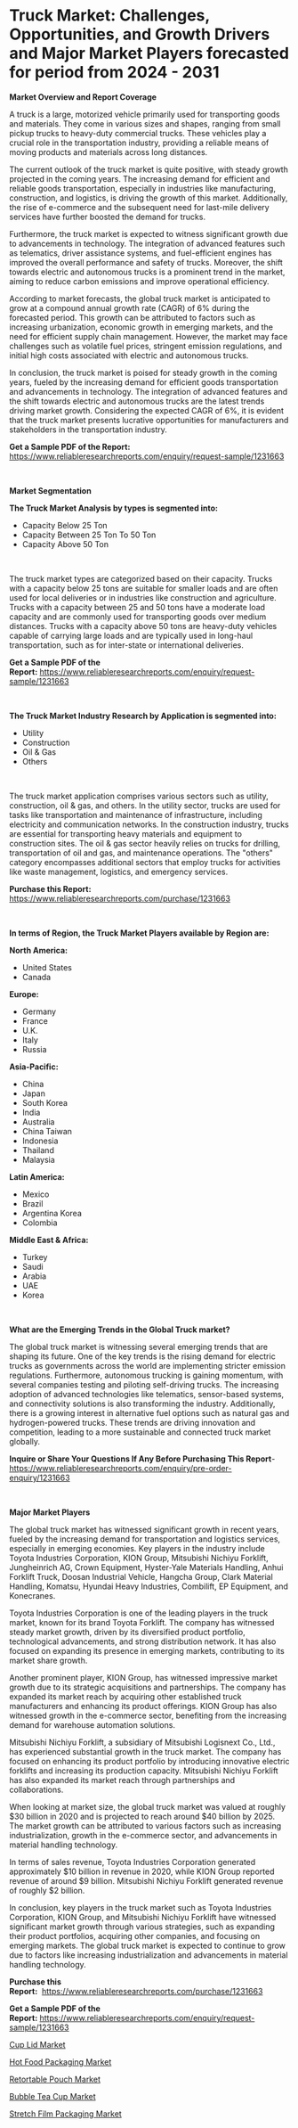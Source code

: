 <p><h1>Truck Market: Challenges, Opportunities, and Growth Drivers and Major Market Players forecasted for period from 2024 - 2031</h1></p><p><strong>Market Overview and Report Coverage</strong></p>
<p><p>A truck is a large, motorized vehicle primarily used for transporting goods and materials. They come in various sizes and shapes, ranging from small pickup trucks to heavy-duty commercial trucks. These vehicles play a crucial role in the transportation industry, providing a reliable means of moving products and materials across long distances.</p><p>The current outlook of the truck market is quite positive, with steady growth projected in the coming years. The increasing demand for efficient and reliable goods transportation, especially in industries like manufacturing, construction, and logistics, is driving the growth of this market. Additionally, the rise of e-commerce and the subsequent need for last-mile delivery services have further boosted the demand for trucks.</p><p>Furthermore, the truck market is expected to witness significant growth due to advancements in technology. The integration of advanced features such as telematics, driver assistance systems, and fuel-efficient engines has improved the overall performance and safety of trucks. Moreover, the shift towards electric and autonomous trucks is a prominent trend in the market, aiming to reduce carbon emissions and improve operational efficiency.</p><p>According to market forecasts, the global truck market is anticipated to grow at a compound annual growth rate (CAGR) of 6% during the forecasted period. This growth can be attributed to factors such as increasing urbanization, economic growth in emerging markets, and the need for efficient supply chain management. However, the market may face challenges such as volatile fuel prices, stringent emission regulations, and initial high costs associated with electric and autonomous trucks.</p><p>In conclusion, the truck market is poised for steady growth in the coming years, fueled by the increasing demand for efficient goods transportation and advancements in technology. The integration of advanced features and the shift towards electric and autonomous trucks are the latest trends driving market growth. Considering the expected CAGR of 6%, it is evident that the truck market presents lucrative opportunities for manufacturers and stakeholders in the transportation industry.</p></p>
<p><strong>Get a Sample PDF of the Report:</strong> <a href="https://www.reliableresearchreports.com/enquiry/request-sample/1231663">https://www.reliableresearchreports.com/enquiry/request-sample/1231663</a></p>
<p>&nbsp;</p>
<p><strong>Market Segmentation</strong></p>
<p><strong>The Truck Market Analysis by types is segmented into:</strong></p>
<p><ul><li>Capacity Below 25 Ton</li><li>Capacity Between 25 Ton To 50 Ton</li><li>Capacity Above 50 Ton</li></ul></p>
<p>&nbsp;</p>
<p><p>The truck market types are categorized based on their capacity. Trucks with a capacity below 25 tons are suitable for smaller loads and are often used for local deliveries or in industries like construction and agriculture. Trucks with a capacity between 25 and 50 tons have a moderate load capacity and are commonly used for transporting goods over medium distances. Trucks with a capacity above 50 tons are heavy-duty vehicles capable of carrying large loads and are typically used in long-haul transportation, such as for inter-state or international deliveries.</p></p>
<p><strong>Get a Sample PDF of the Report:</strong>&nbsp;<a href="https://www.reliableresearchreports.com/enquiry/request-sample/1231663">https://www.reliableresearchreports.com/enquiry/request-sample/1231663</a></p>
<p>&nbsp;</p>
<p><strong>The Truck Market Industry Research by Application is segmented into:</strong></p>
<p><ul><li>Utility</li><li>Construction</li><li>Oil & Gas</li><li>Others</li></ul></p>
<p>&nbsp;</p>
<p><p>The truck market application comprises various sectors such as utility, construction, oil & gas, and others. In the utility sector, trucks are used for tasks like transportation and maintenance of infrastructure, including electricity and communication networks. In the construction industry, trucks are essential for transporting heavy materials and equipment to construction sites. The oil & gas sector heavily relies on trucks for drilling, transportation of oil and gas, and maintenance operations. The "others" category encompasses additional sectors that employ trucks for activities like waste management, logistics, and emergency services.</p></p>
<p><strong>Purchase this Report:</strong>&nbsp; <a href="https://www.reliableresearchreports.com/purchase/1231663">https://www.reliableresearchreports.com/purchase/1231663</a></p>
<p>&nbsp;</p>
<p><strong>In terms of Region, the Truck Market Players available by Region are:</strong></p>
<p>
    <p> <strong> North America: </strong>
        <ul>
            <li>United States</li>
            <li>Canada</li>
        </ul>
        </p> 
    <p> <strong> Europe: </strong>
        <ul>
            <li>Germany</li>
            <li>France</li>
            <li>U.K.</li>
            <li>Italy</li>
            <li>Russia</li>
        </ul>
        </p> 
    <p> <strong> Asia-Pacific: </strong>
        <ul>
            <li>China</li>
            <li>Japan</li>
            <li>South Korea</li>
            <li>India</li>
            <li>Australia</li>
            <li>China Taiwan</li>
            <li>Indonesia</li>
            <li>Thailand</li>
            <li>Malaysia</li>
        </ul>
        </p> 
    <p> <strong> Latin America: </strong>
        <ul>
            <li>Mexico</li>
            <li>Brazil</li>
            <li>Argentina Korea</li>
            <li>Colombia</li>
        </ul>
        </p> 
    <p> <strong> Middle East & Africa: </strong>
        <ul>
            <li>Turkey</li>
            <li>Saudi</li>
            <li>Arabia</li>
            <li>UAE</li>
            <li>Korea</li>
        </ul>
    </p>
    </p>
<p>&nbsp;</p>
<p><strong>What are the Emerging Trends in the Global Truck market?</strong></p>
<p><p>The global truck market is witnessing several emerging trends that are shaping its future. One of the key trends is the rising demand for electric trucks as governments across the world are implementing stricter emission regulations. Furthermore, autonomous trucking is gaining momentum, with several companies testing and piloting self-driving trucks. The increasing adoption of advanced technologies like telematics, sensor-based systems, and connectivity solutions is also transforming the industry. Additionally, there is a growing interest in alternative fuel options such as natural gas and hydrogen-powered trucks. These trends are driving innovation and competition, leading to a more sustainable and connected truck market globally.</p></p>
<p><strong>Inquire or Share Your Questions If Any Before Purchasing This Report</strong>- <a href="https://www.reliableresearchreports.com/enquiry/pre-order-enquiry/1231663">https://www.reliableresearchreports.com/enquiry/pre-order-enquiry/1231663</a></p>
<p>&nbsp;</p>
<p><strong>Major Market Players</strong></p>
<p><p>The global truck market has witnessed significant growth in recent years, fueled by the increasing demand for transportation and logistics services, especially in emerging economies. Key players in the industry include Toyota Industries Corporation, KION Group, Mitsubishi Nichiyu Forklift, Jungheinrich AG, Crown Equipment, Hyster-Yale Materials Handling, Anhui Forklift Truck, Doosan Industrial Vehicle, Hangcha Group, Clark Material Handling, Komatsu, Hyundai Heavy Industries, Combilift, EP Equipment, and Konecranes.</p><p>Toyota Industries Corporation is one of the leading players in the truck market, known for its brand Toyota Forklift. The company has witnessed steady market growth, driven by its diversified product portfolio, technological advancements, and strong distribution network. It has also focused on expanding its presence in emerging markets, contributing to its market share growth.</p><p>Another prominent player, KION Group, has witnessed impressive market growth due to its strategic acquisitions and partnerships. The company has expanded its market reach by acquiring other established truck manufacturers and enhancing its product offerings. KION Group has also witnessed growth in the e-commerce sector, benefiting from the increasing demand for warehouse automation solutions.</p><p>Mitsubishi Nichiyu Forklift, a subsidiary of Mitsubishi Logisnext Co., Ltd., has experienced substantial growth in the truck market. The company has focused on enhancing its product portfolio by introducing innovative electric forklifts and increasing its production capacity. Mitsubishi Nichiyu Forklift has also expanded its market reach through partnerships and collaborations.</p><p>When looking at market size, the global truck market was valued at roughly $30 billion in 2020 and is projected to reach around $40 billion by 2025. The market growth can be attributed to various factors such as increasing industrialization, growth in the e-commerce sector, and advancements in material handling technology.</p><p>In terms of sales revenue, Toyota Industries Corporation generated approximately $10 billion in revenue in 2020, while KION Group reported revenue of around $9 billion. Mitsubishi Nichiyu Forklift generated revenue of roughly $2 billion.</p><p>In conclusion, key players in the truck market such as Toyota Industries Corporation, KION Group, and Mitsubishi Nichiyu Forklift have witnessed significant market growth through various strategies, such as expanding their product portfolios, acquiring other companies, and focusing on emerging markets. The global truck market is expected to continue to grow due to factors like increasing industrialization and advancements in material handling technology.</p></p>
<p><strong>Purchase this Report:</strong>&nbsp;&nbsp;<a href="https://www.reliableresearchreports.com/purchase/1231663">https://www.reliableresearchreports.com/purchase/1231663</a></p>
<p></p>
<p><strong>Get a Sample PDF of the Report:</strong>&nbsp;<a href="https://www.reliableresearchreports.com/enquiry/request-sample/1231663">https://www.reliableresearchreports.com/enquiry/request-sample/1231663</a></p>
<p><p><a href="https://medium.com/@lilliandach2023/cup-lid-market-size-market-outlook-and-market-forecast-2023-to-2030-684ccb0dca57">Cup Lid Market</a></p><p><a href="https://medium.com/@dessiefadel/decoding-hot-food-packaging-market-metrics-market-share-trends-and-growth-patterns-c406afbac392">Hot Food Packaging Market</a></p><p><a href="https://medium.com/@dessiefadel/retortable-pouch-nbsp-market-focuses-on-market-share-size-and-projected-forecast-till-2030-f9dd4dc68cc7">Retortable Pouch Market</a></p><p><a href="https://medium.com/@dessiefadel/bubble-tea-cup-market-size-cagr-trends-2024-2030-27f3e8bcdca0">Bubble Tea Cup Market</a></p><p><a href="https://medium.com/@lilliandach2023/stretch-film-packaging-market-analysis-its-cagr-market-segmentation-and-global-industry-overview-d9ec6f5eef47">Stretch Film Packaging Market</a></p></p>